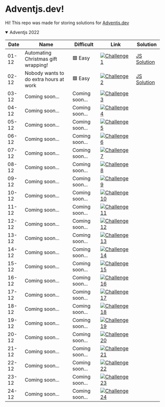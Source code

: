# Adventjs.dev!

Hi! This repo was made for storing solutions for [Adventjs.dev](https://adventjs.dev/)

<details open>
  <summary>Adventjs 2022</summary>
  
|         Date       |Name         |Difficult    |Link      | Solution |
|----------------|-----------------|--------|----------------|---|
|01-12|Automating Christmas gift wrapping!| 🟩 Easy |[![Challenge1](https://adventjs.dev/challenges-2022/1.svg)](https://adventjs.dev/challenges/2022/1)| [JS Solution](./2022/challenge01/index.js)|
|02-12|Nobody wants to do extra hours at work| 🟩 Easy |[![Challenge2](https://adventjs.dev/challenges-2022/2.svg)](https://adventjs.dev/challenges/2022/2)| [JS Solution](./2022/challenge02/index.js)|
|03-12|Coming soon...|Coming soon...|[![Challenge3](https://adventjs.dev/challenges-2022/3.svg)](https://adventjs.dev/challenges/2022/3)|
|04-12|Coming soon...|Coming soon...|[![Challenge4](https://adventjs.dev/challenges-2022/4.svg)](https://adventjs.dev/challenges/2022/4)|
|05-12|Coming soon...|Coming soon...|[![Challenge5](https://adventjs.dev/challenges-2022/5.svg)](https://adventjs.dev/challenges/2022/5)|
|06-12|Coming soon...|Coming soon...|[![Challenge6](https://adventjs.dev/challenges-2022/6.svg)](https://adventjs.dev/challenges/2022/6)|
|07-12|Coming soon...|Coming soon...|[![Challenge7](https://adventjs.dev/challenges-2022/7.svg)](https://adventjs.dev/challenges/2022/7)|
|08-12|Coming soon...|Coming soon...|[![Challenge8](https://adventjs.dev/challenges-2022/8.svg)](https://adventjs.dev/challenges/2022/8)|
|09-12|Coming soon...|Coming soon...|[![Challenge9](https://adventjs.dev/challenges-2022/9.svg)](https://adventjs.dev/challenges/2022/9)|
|10-12|Coming soon...|Coming soon...|[![Challenge10](https://adventjs.dev/challenges-2022/10.svg)](https://adventjs.dev/challenges/2022/10)|
|11-12|Coming soon...|Coming soon...|[![Challenge11](https://adventjs.dev/challenges-2022/11.svg)](https://adventjs.dev/challenges/2022/11)|
|12-12|Coming soon...|Coming soon...|[![Challenge12](https://adventjs.dev/challenges-2022/12.svg)](https://adventjs.dev/challenges/2022/12)|
|13-12|Coming soon...|Coming soon...|[![Challenge13](https://adventjs.dev/challenges-2022/13.svg)](https://adventjs.dev/challenges/2022/13)|
|14-12|Coming soon...|Coming soon...|[![Challenge14](https://adventjs.dev/challenges-2022/14.svg)](https://adventjs.dev/challenges/2022/14)|
|15-12|Coming soon...|Coming soon...|[![Challenge15](https://adventjs.dev/challenges-2022/15.svg)](https://adventjs.dev/challenges/2022/15)|
|16-12|Coming soon...|Coming soon...|[![Challenge16](https://adventjs.dev/challenges-2022/16.svg)](https://adventjs.dev/challenges/2022/16)|
|17-12|Coming soon...|Coming soon...|[![Challenge17](https://adventjs.dev/challenges-2022/17.svg)](https://adventjs.dev/challenges/2022/17)|
|18-12|Coming soon...|Coming soon...|[![Challenge18](https://adventjs.dev/challenges-2022/18.svg)](https://adventjs.dev/challenges/2022/18)|
|19-12|Coming soon...|Coming soon...|[![Challenge19](https://adventjs.dev/challenges-2022/19.svg)](https://adventjs.dev/challenges/2022/19)|
|20-12|Coming soon...|Coming soon...|[![Challenge20](https://adventjs.dev/challenges-2022/20.svg)](https://adventjs.dev/challenges/2022/20)|
|21-12|Coming soon...|Coming soon...|[![Challenge21](https://adventjs.dev/challenges-2022/21.svg)](https://adventjs.dev/challenges/2022/21)|
|22-12|Coming soon...|Coming soon...|[![Challenge22](https://adventjs.dev/challenges-2022/22.svg)](https://adventjs.dev/challenges/2022/22)|
|23-12|Coming soon...|Coming soon...|[![Challenge23](https://adventjs.dev/challenges-2022/23.svg)](https://adventjs.dev/challenges/2022/23)|
|24-12|Coming soon...|Coming soon...|[![Challenge24](https://adventjs.dev/challenges-2022/24.svg)](https://adventjs.dev/challenges/2022/24)|
</details>

